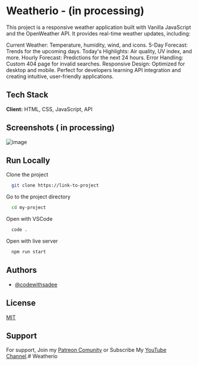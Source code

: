 
# Weatherio - (in processing)

This project is a responsive weather application built with Vanilla JavaScript and the OpenWeather API. It provides real-time weather updates, including:

Current Weather: Temperature, humidity, wind, and icons.
5-Day Forecast: Trends for the upcoming days.
Today's Highlights: Air quality, UV index, and more.
Hourly Forecast: Predictions for the next 24 hours.
Error Handling: Custom 404 page for invalid searches.
Responsive Design: Optimized for desktop and mobile.
Perfect for developers learning API integration and creating intuitive, user-friendly applications.

## Tech Stack

**Client:** HTML, CSS, JavaScript, API



## Screenshots ( in processing)

![image](https://github.com/user-attachments/assets/af9bbe08-5ee0-4c17-8d84-2f577ef1870e)

## Run Locally

Clone the project

```bash
  git clone https://link-to-project
```

Go to the project directory

```bash
  cd my-project
```

Open with VSCode

```bash
  code .
```

Open with live server

```bash
  npm run start
```


## Authors

- [@codewithsadee](https://www.github.com/codewithsadee)

## License

[MIT](https://choosealicense.com/licenses/mit/)

## Support

For support, Join my [Patreon Comunity](https://www.patreon.com/codewithsadee/membership) or Subscribe My [YouTube Channel](https://youtube.com/@codewithsadee).# Weatherio

